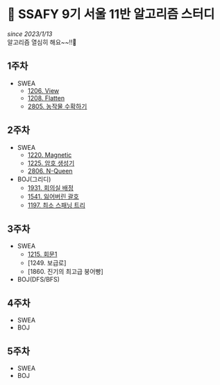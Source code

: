 # 📓 SSAFY 9기 서울 11반 알고리즘 스터디
*since 2023/1/13*  
알고리즘 열심히 해요~~!!🤗 

## 1주차
* SWEA
  * [1206. View](https://github.com/SSAFY-9th-Seoul-class-11/Dasom_Han/blob/main/src/week1/swea_1206.java)  
  * [1208. Flatten](https://github.com/SSAFY-9th-Seoul-class-11/Dasom_Han/blob/main/src/week1/swea_1208.java)  
  * [2805. 농작물 수확하기](https://github.com/SSAFY-9th-Seoul-class-11/Dasom_Han/blob/main/src/week1/swea_2805.java)  
## 2주차
* SWEA
  * [1220. Magnetic](https://github.com/SSAFY-9th-Seoul-class-11/Dasom_Han/blob/main/src/week2/swea_1220.java)
  * [1225. 암호 생성기](https://github.com/SSAFY-9th-Seoul-class-11/Dasom_Han/blob/main/src/week2/swea_1225.java)
  * [2806. N-Queen](https://github.com/SSAFY-9th-Seoul-class-11/Dasom_Han/blob/main/src/week2/swea_2806.java)
* BOJ(그리디)
  * [1931. 회의실 배정](https://github.com/SSAFY-9th-Seoul-class-11/Dasom_Han/blob/main/src/week2/boj_1931.java)
  * [1541. 잃어버린 괄호](https://github.com/SSAFY-9th-Seoul-class-11/Dasom_Han/blob/main/src/week2/boj_1541.java)
  * [1197. 최소 스패닝 트리](https://github.com/SSAFY-9th-Seoul-class-11/Dasom_Han/blob/main/src/week2/boj_1197.java)
## 3주차
* SWEA
  * [1215. 회문1](https://github.com/SSAFY-9th-Seoul-class-11/Dasom_Han/blob/main/src/week3/swea_1215.java)
  * [1249. 보급로]
  * [1860. 진기의 최고급 붕어빵]
* BOJ(DFS/BFS)
## 4주차
* SWEA
* BOJ
## 5주차
* SWEA
* BOJ
